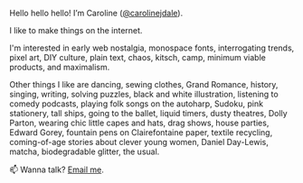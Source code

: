 Hello hello hello! I’m Caroline (<a href="http://www.github.com/carolinejdale">@carolinejdale</a>).

I like to make things on the internet.

I'm interested in early web nostalgia, monospace fonts, interrogating trends, pixel art, DIY culture, plain text, chaos, kitsch, camp, minimum viable products, and maximalism.

Other things I like are dancing, sewing clothes, Grand Romance, history, singing, writing, solving puzzles, black and white illustration, listening to comedy podcasts, playing folk songs on the autoharp, Sudoku, pink stationery, tall ships, going to the ballet, liquid timers, dusty theatres, Dolly Parton, wearing chic little capes and hats, drag shows, house parties, Edward Gorey, fountain pens on Clairefontaine paper, textile recycling, coming-of-age stories about clever young women, Daniel Day-Lewis, matcha, biodegradable glitter, the usual.

📫 Wanna talk? <a href="mailto:carolinejdale@gmail.com">Email me</a>.

<!---
carolinejdale/carolinejdale is a ✨ special ✨ repository because its `README.md` (this file) appears on my GitHub profile.

You are a ✨ special ✨ person because you (the person reading this) appeared on my GitHub profile.
--->
